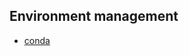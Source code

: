 ## Environment management

- [conda](https://conda.io/projects/conda/en/latest/user-guide/tasks/manage-environments.html#creating-an-environment-with-commands)
